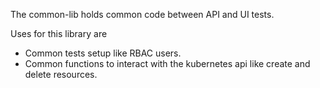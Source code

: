 The common-lib holds common code between API and UI tests.

Uses for this library are
- Common tests setup like RBAC users.
- Common functions to interact with the kubernetes api like create and delete resources.
